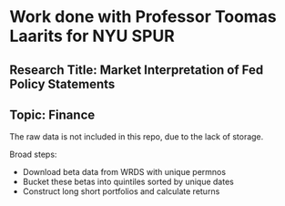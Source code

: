 # Work done with Professor Toomas Laarits for NYU SPUR

## Research Title: Market Interpretation of Fed Policy Statements
## Topic: Finance

The raw data is not included in this repo, due to the lack of storage.

Broad steps:

* Download beta data from WRDS with unique permnos
* Bucket these betas into quintiles sorted by unique dates
* Construct long short portfolios and calculate returns
